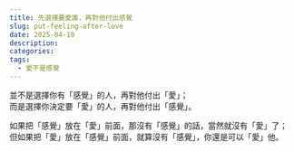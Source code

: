 ```yaml
---
title: 先選擇要愛誰，再對他付出感覺
slug: put-feeling-after-love
date: 2025-04-19
description:
categories:
tags:
  - 愛不是感覺
---
```


並不是選擇你有「感覺」的人，再對他付出「愛」；\
而是選擇你決定要「愛」的人，再對他付出「感覺」。

如果把「感覺」放在「愛」前面，那沒有「感覺」的話，當然就沒有「愛」了；\
但如果把「愛」放在「感覺」前面，就算沒有「感覺」，你還是可以「愛」他。
